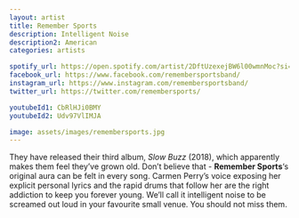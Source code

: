 ```yaml
---
layout: artist
title: Remember Sports
description: Intelligent Noise
description2: American
categories: artists

spotify_url: https://open.spotify.com/artist/2DftUzexejBW6l00wmnMoc?si=SAl1P-WXR_qMTC1sFvvWnw
facebook_url: https://www.facebook.com/remembersportsband/
instagram_url: https://www.instagram.com/remembersportsband/
twitter_url: https://twitter.com/remembersports/

youtubeId1: CbRlHJi0BMY
youtubeId2: Udv97VlIMJA

image: assets/images/remembersports.jpg
---
```


They have released their third album, *Slow Buzz* (2018), which apparently makes them feel they’ve grown old. Don’t believe that - **Remember Sports**‘s original aura can be felt in every song. Carmen Perry’s voice exposing her explicit personal lyrics and the rapid drums that follow her are the right addiction to keep you forever young. We’ll call it intelligent noise to be screamed out loud in your favourite small venue. You should not miss them.